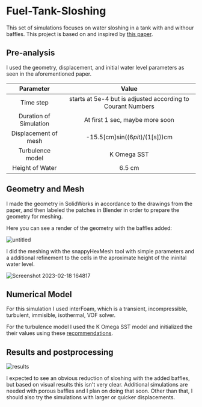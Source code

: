 # Fuel-Tank-Sloshing

This set of simulations focuses on water sloshing in a tank with and withour baffles. This project is based on and inspired by [this paper](https://www.researchgate.net/publication/286940327_Design_of_fuel_tank_baffles_to_reduce_kinetic_energy_produced_by_fuel_sloshing_and_to_enhance_the_product_life_cycle).

## Pre-analysis

I used the geometry, displacement, and initial water level parameters as seen in the aforementioned paper. 


  
|        Parameter        |                              Value                             |
|:-----------------------:|:--------------------------------------------------------------:|
|        Time step        | starts at 5e-4 but is  adjusted according to  Courant Numbers  |
| Duration of  Simulation |                 At first 1 sec, maybe more soon                |
|  Displacement of  mesh  |                 -15.5[cm]sin((6*pi*t)/(1[s]))cm                |
|     Turbulence model    |                           K Omega SST                          |
|     Height of Water     |                             6.5 cm                             |

## Geometry and Mesh

I made the geometry in SolidWorks in accordance to the drawings from the paper, and then labeled the patches in Blender in order to prepare the geometry for meshing. 

Here you can see a render of the geometry with the baffles added:

![untitled](https://user-images.githubusercontent.com/84512701/219875106-a873c240-d7b7-46d2-a300-82da9a2ed9f6.png)

I did the meshing with the snappyHexMesh tool with simple parameters and a additional refinement to the cells in the aproximate height of the ininital water level.

![Screenshot 2023-02-18 164817](https://user-images.githubusercontent.com/84512701/219875287-8b1a3845-01a2-4016-82ae-b117362686b9.png)

## Numerical Model

For this simulation I used interFoam, which is a transient, incompressible, turbulent, immisible, isothermal, VOF solver.

For the turbulence model I used the K Omega SST model and initialized the their values using these [recommendations](https://turbmodels.larc.nasa.gov/sst.html).

## Results and postprocessing

![results](https://user-images.githubusercontent.com/84512701/219876698-d09b46eb-80fc-465a-8443-ac42bc3989b6.png)

I expected to see an obvious reduction of sloshing with the added baffles, but based on visual results this isn't very clear. Additional simulations are needed with porous baffles and I plan on doing that soon. Other than that, I should also try the simulations with larger or quicker displacements. 
